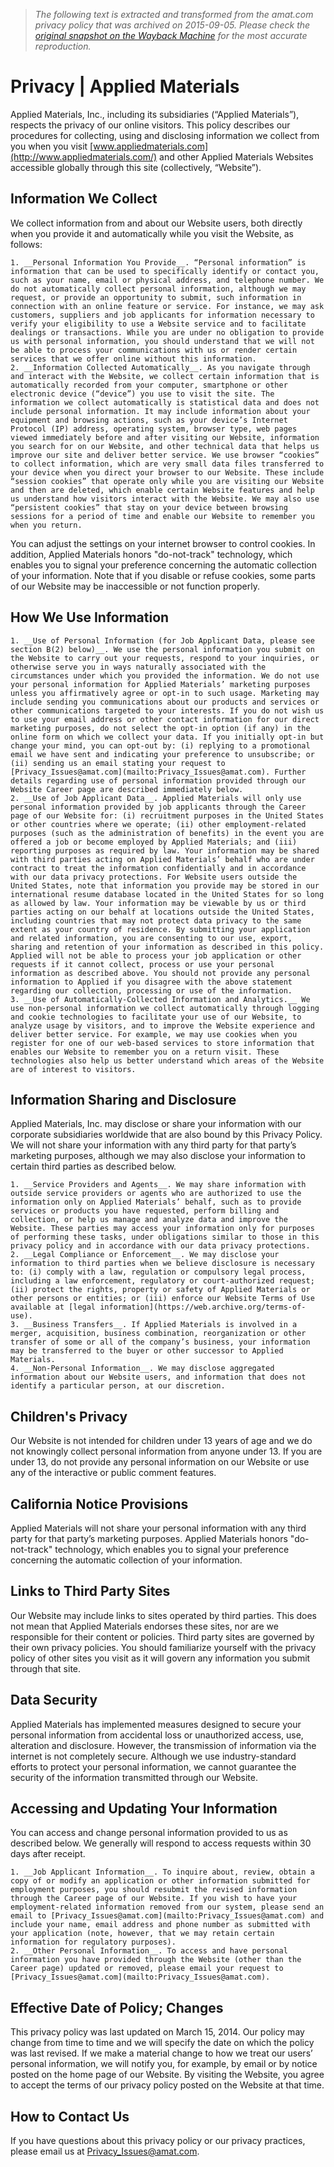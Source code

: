 > *The following text is extracted and transformed from the amat.com privacy policy that was archived on 2015-09-05. Please check the [original snapshot on the Wayback Machine](https://web.archive.org/web/20150905180805id_/http%3A//www.appliedmaterials.com/privacy) for the most accurate reproduction.*

# Privacy | Applied Materials

Applied Materials, Inc., including its subsidiaries (“Applied Materials”), respects the privacy of our online visitors. This policy describes our procedures for collecting, using and disclosing information we collect from you when you visit [www.appliedmaterials.com](http://www.appliedmaterials.com/) and other Applied Materials Websites accessible globally through this site (collectively, “Website”). 

## Information We Collect

We collect information from and about our Website users, both directly when you provide it and automatically while you visit the Website, as follows: 

    1. __Personal Information You Provide__. “Personal information” is information that can be used to specifically identify or contact you, such as your name, email or physical address, and telephone number. We do not automatically collect personal information, although we may request, or provide an opportunity to submit, such information in connection with an online feature or service. For instance, we may ask customers, suppliers and job applicants for information necessary to verify your eligibility to use a Website service and to facilitate dealings or transactions. While you are under no obligation to provide us with personal information, you should understand that we will not be able to process your communications with us or render certain services that we offer online without this information.
    2. __Information Collected Automatically__. As you navigate through and interact with the Website, we collect certain information that is automatically recorded from your computer, smartphone or other electronic device (“device”) you use to visit the site. The information we collect automatically is statistical data and does not include personal information. It may include information about your equipment and browsing actions, such as your device’s Internet Protocol (IP) address, operating system, browser type, web pages viewed immediately before and after visiting our Website, information you search for on our Website, and other technical data that helps us improve our site and deliver better service. We use browser “cookies” to collect information, which are very small data files transferred to your device when you direct your browser to our Website. These include “session cookies” that operate only while you are visiting our Website and then are deleted, which enable certain Website features and help us understand how visitors interact with the Website. We may also use “persistent cookies” that stay on your device between browsing sessions for a period of time and enable our Website to remember you when you return. 

You can adjust the settings on your internet browser to control cookies. In addition, Applied Materials honors "do-not-track" technology, which enables you to signal your preference concerning the automatic collection of your information. Note that if you disable or refuse cookies, some parts of our Website may be inaccessible or not function properly. 




## How We Use Information

    1. __Use of Personal Information (for Job Applicant Data, please see section B(2) below)__. We use the personal information you submit on the Website to carry out your requests, respond to your inquiries, or otherwise serve you in ways naturally associated with the circumstances under which you provided the information. We do not use your personal information for Applied Materials’ marketing purposes unless you affirmatively agree or opt-in to such usage. Marketing may include sending you communications about our products and services or other communications targeted to your interests. If you do not wish us to use your email address or other contact information for our direct marketing purposes, do not select the opt-in option (if any) in the online form on which we collect your data. If you initially opt-in but change your mind, you can opt-out by: (i) replying to a promotional email we have sent and indicating your preference to unsubscribe; or (ii) sending us an email stating your request to [Privacy_Issues@amat.com](mailto:Privacy_Issues@amat.com). Further details regarding use of personal information provided through our Website Career page are described immediately below.
    2. __Use of Job Applicant Data__. Applied Materials will only use personal information provided by job applicants through the Career page of our Website for: (i) recruitment purposes in the United States or other countries where we operate; (ii) other employment-related purposes (such as the administration of benefits) in the event you are offered a job or become employed by Applied Materials; and (iii) reporting purposes as required by law. Your information may be shared with third parties acting on Applied Materials’ behalf who are under contract to treat the information confidentially and in accordance with our data privacy protections. For Website users outside the United States, note that information you provide may be stored in our international resume database located in the United States for so long as allowed by law. Your information may be viewable by us or third parties acting on our behalf at locations outside the United States, including countries that may not protect data privacy to the same extent as your country of residence. By submitting your application and related information, you are consenting to our use, export, sharing and retention of your information as described in this policy. Applied will not be able to process your job application or other requests if it cannot collect, process or use your personal information as described above. You should not provide any personal information to Applied if you disagree with the above statement regarding our collection, processing or use of the information.
    3. __Use of Automatically-Collected Information and Analytics.__ We use non-personal information we collect automatically through logging and cookie technologies to facilitate your use of our Website, to analyze usage by visitors, and to improve the Website experience and deliver better service. For example, we may use cookies when you register for one of our web-based services to store information that enables our Website to remember you on a return visit. These technologies also help us better understand which areas of the Website are of interest to visitors. 



## Information Sharing and Disclosure

Applied Materials, Inc. may disclose or share your information with our corporate subsidiaries worldwide that are also bound by this Privacy Policy. We will not share your information with any third party for that party’s marketing purposes, although we may also disclose your information to certain third parties as described below.

    1. __Service Providers and Agents__. We may share information with outside service providers or agents who are authorized to use the information only on Applied Materials’ behalf, such as to provide services or products you have requested, perform billing and collection, or help us manage and analyze data and improve the Website. These parties may access your information only for purposes of performing these tasks, under obligations similar to those in this privacy policy and in accordance with our data privacy protections.
    2. __Legal Compliance or Enforcement__. We may disclose your information to third parties when we believe disclosure is necessary to: (i) comply with a law, regulation or compulsory legal process, including a law enforcement, regulatory or court-authorized request; (ii) protect the rights, property or safety of Applied Materials or other persons or entities; or (iii) enforce our Website Terms of Use available at [legal information](https://web.archive.org/terms-of-use).
    3. __Business Transfers__. If Applied Materials is involved in a merger, acquisition, business combination, reorganization or other transfer of some or all of the company’s business, your information may be transferred to the buyer or other successor to Applied Materials. 
    4. __Non-Personal Information__. We may disclose aggregated information about our Website users, and information that does not identify a particular person, at our discretion. 



## Children's Privacy

Our Website is not intended for children under 13 years of age and we do not knowingly collect personal information from anyone under 13. If you are under 13, do not provide any personal information on our Website or use any of the interactive or public comment features.

## California Notice Provisions

Applied Materials will not share your personal information with any third party for that party’s marketing purposes. Applied Materials honors "do-not-track" technology, which enables you to signal your preference concerning the automatic collection of your information.

## Links to Third Party Sites

Our Website may include links to sites operated by third parties. This does not mean that Applied Materials endorses these sites, nor are we responsible for their content or policies. Third party sites are governed by their own privacy policies. You should familiarize yourself with the privacy policy of other sites you visit as it will govern any information you submit through that site.

## Data Security

Applied Materials has implemented measures designed to secure your personal information from accidental loss or unauthorized access, use, alteration and disclosure. However, the transmission of information via the internet is not completely secure. Although we use industry-standard efforts to protect your personal information, we cannot guarantee the security of the information transmitted through our Website. 

## Accessing and Updating Your Information

You can access and change personal information provided to us as described below. We generally will respond to access requests within 30 days after receipt.

    1. __Job Applicant Information__. To inquire about, review, obtain a copy of or modify an application or other information submitted for employment purposes, you should resubmit the revised information through the Career page of our Website. If you wish to have your employment-related information removed from our system, please send an email to [Privacy_Issues@amat.com](mailto:Privacy_Issues@amat.com) and include your name, email address and phone number as submitted with your application (note, however, that we may retain certain information for regulatory purposes). 
    2. __Other Personal Information__. To access and have personal information you have provided through the Website (other than the Career page) updated or removed, please email your request to [Privacy_Issues@amat.com](mailto:Privacy_Issues@amat.com). 



## Effective Date of Policy; Changes

This privacy policy was last updated on March 15, 2014. Our policy may change from time to time and we will specify the date on which the policy was last revised. If we make a material change to how we treat our users’ personal information, we will notify you, for example, by email or by notice posted on the home page of our Website. By visiting the Website, you agree to accept the terms of our privacy policy posted on the Website at that time. 

## How to Contact Us

If you have questions about this privacy policy or our privacy practices, please email us at [Privacy_Issues@amat.com](mailto:Privacy_Issues@amat.com).
